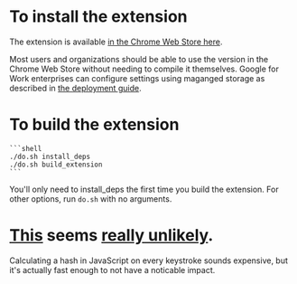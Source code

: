 # To install the extension
The extension is available [in the Chrome Web Store here](https://chrome.google.com/webstore/detail/password-alert/noondiphcddnnabmjcihcjfbhfklnnep).

Most users and organizations should
be able to use the version in the Chrome Web Store without needing to compile
it themselves. Google for Work enterprises can configure settings using maganged
storage as described in
[the deployment guide](https://docs.google.com/document/d/1Rz5NLa4chL5LL1rOhbQRicFetSWeCFmQS8MM5CcP7VM/edit#).

# To build the extension
    ```shell
    ./do.sh install_deps
    ./do.sh build_extension
    ```
You'll only need to install_deps the first time you build the extension. For other options, run `do.sh` with no arguments.

# [This](https://news.ycombinator.com/item?id=8566022) seems [really unlikely](https://news.ycombinator.com/item?id=8566485).
Calculating a hash in JavaScript on every keystroke sounds expensive, but it's actually fast enough to not have a noticable impact.
